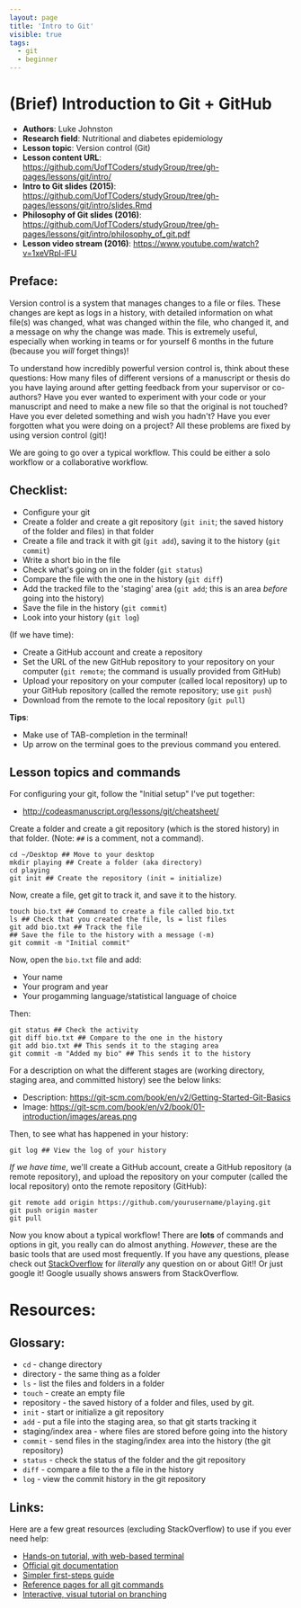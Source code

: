 ```yaml
---
layout: page
title: 'Intro to Git'
visible: true
tags:
  - git
  - beginner
---
```


# (Brief) Introduction to Git + GitHub #

 - **Authors**: Luke Johnston
 - **Research field**: Nutritional and diabetes epidemiology
 - **Lesson topic**: Version control (Git)
 - **Lesson content URL**: <https://github.com/UofTCoders/studyGroup/tree/gh-pages/lessons/git/intro/>
 - **Intro to Git slides (2015)**: <https://github.com/UofTCoders/studyGroup/tree/gh-pages/lessons/git/intro/slides.Rmd>
 - **Philosophy of Git slides (2016)**: <https://github.com/UofTCoders/studyGroup/tree/gh-pages/lessons/git/intro/philosophy_of_git.pdf>
 - **Lesson video stream (2016)**: <https://www.youtube.com/watch?v=1xeVRpl-lFU>

## Preface: ##

Version control is a system that manages changes to a file or files.
These changes are kept as logs in a history, with detailed information
on what file(s) was changed, what was changed within the file, who
changed it, and a message on why the change was made.  This is
extremely useful, especially when working in teams or for yourself 6
months in the future (because you *will* forget things)!

To understand how incredibly powerful version control is, think about
these questions: How many files of different versions of a manuscript
or thesis do you have laying around after getting feedback from your
supervisor or co-authors? Have you ever wanted to experiment with your
code or your manuscript and need to make a new file so that the
original is not touched? Have you ever deleted something and wish you
hadn't? Have you ever forgotten what you were doing on a project?  All
these problems are fixed by using version control (git)!

We are going to go over a typical workflow.  This could be either a
solo workflow or a collaborative workflow.

## Checklist: ##

* Configure your git
* Create a folder and create a git repository (`git init`; the saved
  history of the folder and files) in that folder
* Create a file and track it with git (`git add`), saving it to the
  history (`git commit`)
* Write a short bio in the file
* Check what's going on in the folder (`git status`)
* Compare the file with the one in the history (`git diff`)
* Add the tracked file to the 'staging' area (`git add`; this is an
  area *before* going into the history)
* Save the file in the history (`git commit`)
* Look into your history (`git log`)

(If we have time):

* Create a GitHub account and create a repository
* Set the URL of the new GitHub repository to your repository on your
  computer (`git remote`; the command is usually provided from GitHub)
* Upload your repository on your computer (called local repository)
  up to your GitHub repository (called the remote repository; use `git
  push`)
* Download from the remote to the local repository (`git pull`)

**Tips**:

* Make use of TAB-completion in the terminal!
* Up arrow on the terminal goes to the previous command you entered.

## Lesson topics and commands ##

For configuring your git, follow the "Initial setup" I've put
together:

* http://codeasmanuscript.org/lessons/git/cheatsheet/

Create a folder and create a git repository (which is the stored
history) in that folder. (Note: `##` is a comment, not a command).

    cd ~/Desktop ## Move to your desktop
    mkdir playing ## Create a folder (aka directory)
    cd playing
    git init ## Create the repository (init = initialize)

Now, create a file, get git to track it, and save it to the history.

    touch bio.txt ## Command to create a file called bio.txt
    ls ## Check that you created the file, ls = list files
    git add bio.txt ## Track the file
    ## Save the file to the history with a message (-m)
    git commit -m "Initial commit"

Now, open the `bio.txt` file and add:

* Your name
* Your program and year
* Your progamming language/statistical language of choice

Then:

    git status ## Check the activity
    git diff bio.txt ## Compare to the one in the history
    git add bio.txt ## This sends it to the staging area
    git commit -m "Added my bio" ## This sends it to the history

For a description on what the different stages are (working directory,
staging area, and committed history) see the below links:

* Description: https://git-scm.com/book/en/v2/Getting-Started-Git-Basics
* Image: https://git-scm.com/book/en/v2/book/01-introduction/images/areas.png

Then, to see what has happened in your history:

    git log ## View the log of your history

*If we have time*, we'll create a GitHub account, create a GitHub
repository (a remote repository), and upload the repository on your
computer (called the local repository) onto the remote repository
(GitHub):

    git remote add origin https://github.com/yourusername/playing.git
    git push origin master
    git pull

Now you know about a typical workflow!  There are **lots** of commands
and options in git, you really can do almost anything.  *However*,
these are the basic tools that are used most frequently.  If you have
any questions, please check out
[StackOverflow](https://stackoverflow.com/questions/tagged/git) for
*literally* any question on or about Git!!  Or just google it! Google
usually shows answers from StackOverflow.

# Resources: #

## Glossary: ##

* `cd` - change directory
* directory - the same thing as a folder
* `ls` - list the files and folders in a folder
* `touch` - create an empty file
* repository - the saved history of a folder and files, used by git.
* `init` - start or initialize a git repository
* `add` - put a file into the staging area, so that git starts
  tracking it
* staging/index area - where files are stored before going into the
  history
* `commit` - send files in the staging/index area into the history
  (the git repository)
* `status` - check the status of the folder and the git repository
* `diff` - compare a file to the a file in the history
* `log` - view the commit history in the git repository

## Links: ##

Here are a few great resources (excluding StackOverflow) to use if you
ever need help:

* [Hands-on tutorial, with web-based terminal](https://try.github.io/levels/1/challenges/1)
* [Official git documentation](https://git-scm.com/doc)
* [Simpler first-steps guide](https://rogerdudler.github.io/git-guide/)
* [Reference pages for all git commands](http://gitref.org/)
* [Interactive, visual tutorial on branching](https://pcottle.github.io/learnGitBranching/)

